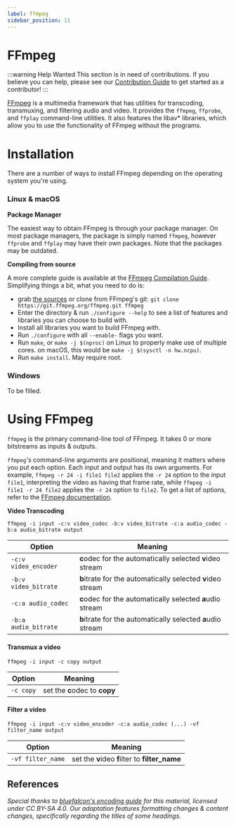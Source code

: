 ```yaml
---
label: ffmpeg
sidebar_position: 11
---
```


# FFmpeg

:::warning Help Wanted
This section is in need of contributions. If you believe you can help, please see our [Contribution Guide](../contribution-guide.md) to get started as a contributor!
:::

[FFmpeg](//ffmpeg.org) is a multimedia framework that has utilities for transcoding, transmuxing, and filtering audio and video. It provides the `ffmpeg`, `ffprobe`, and `ffplay` command-line utilities. It also features the libav\* libraries, which allow you to use the functionality of FFmpeg without the programs.

# Installation

There are a number of ways to install FFmpeg depending on the operating system you're using.

### Linux & macOS

**Package Manager**

The easiest way to obtain FFmpeg is through your package manager. On most package managers, the package is simply named `ffmpeg`, however `ffprobe` and `ffplay` may have their own packages. Note that the packages may be outdated.

**Compiling from source**

A more complete guide is available at the [FFmpeg Compilation Guide](https://trac.ffmpeg.org/wiki/CompilationGuide). Simplifying things a bit, what you need to do is:
- grab [the sources](https://ffmpeg.org/download.html) or clone from FFmpeg's git: `git clone https://git.ffmpeg.org/ffmpeg.git ffmpeg`
- Enter the directory & run `./configure --help` to see a list of features and libraries you can choose to build with.
- Install all libraries you want to build FFmpeg with.
- Run `./configure` with all `--enable-` flags you want.
- Run `make`, or `make -j $(nproc)` on Linux to properly make use of multiple cores. on macOS, this would be `make -j $(sysctl -n hw.ncpu)`.
- Run `make install`. May require root.

### Windows
To be filled.

# Using FFmpeg
`ffmpeg` is the primary command-line tool of FFmpeg. It takes 0 or more bitstreams as inputs & outputs.

`ffmpeg`'s command-line arguments are positional, meaning it matters where you put each option. Each input and output has its own arguments. For example, `ffmpeg -r 24 -i file1 file2` applies the `-r 24` option to the input `file1`, interpreting the video as having that frame rate, while `ffmpeg -i file1 -r 24 file2` applies the `-r 24` option to `file2`. To get a list of options, refer to the [FFmpeg documentation](//ffmpeg.org/ffmpeg-all.html).

**Video Transcoding**

`ffmpeg -i input -c:v video_codec -b:v video_bitrate -c:a audio_codec -b:a audio_bitrate output`

| Option               | Meaning                                                     |
|----------------------|-------------------------------------------------------------|
| `-c:v video_encoder`   | **c**odec for the automatically selected **v**ideo stream   |
| `-b:v video_bitrate` | **b**itrate for the automatically selected **v**ideo stream |
| `-c:a audio_codec`   | **c**odec for the automatically selected **a**udio stream   |
| `-b:a audio_bitrate` | **b**itrate for the automatically selected **a**udio stream |

#### Transmux a video
`ffmpeg -i input -c copy output`

| Option    | Meaning                       |
|-----------|-------------------------------|
| `-c copy` | set the **c**odec to **copy** |

#### Filter a video
`ffmpeg -i input -c:v video_encoder -c:a audio_codec (...) -vf filter_name output`

| Option            | Meaning                                         |
|-------------------|-------------------------------------------------|
| `-vf filter_name` | set the **v**ideo **f**ilter to **filter_name** |

## References
[^multimediawiki-howtos]: [HOWTO Search Results - MultimediaWiki](//wiki.multimedia.cx/index.php?search=HOWTO&title=Special%3ASearch&go=Go)

*Special thanks to [bluefalcon's encoding guide](https://encoding.bluefalcon.cc/) for this material, licensed under CC BY-SA 4.0. Our adaptation features formatting changes & content changes, specifically regarding the titles of some headings.*